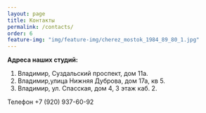 ```yaml
---
layout: page
title: Контакты
permalink: /contacts/
order: 6
feature-img: "img/feature-img/cherez_mostok_1984_89_80_1.jpg"
---
```

<strong>Адреса наших студий:</strong>

1.   Владимир, Суздальский проспект, дом 11а.
2.   Владимир,улица Нижняя Дуброва, дом 17а, кв 5.
3.   Владимир, ул. Спасская, дом 4, 3 этаж каб. 2.
<p>Телефон +7 (920) 937-60-92</p>

<script type="text/javascript" charset="utf-8" src="https://api-maps.yandex.ru/services/constructor/1.0/js/?sid=VpsWRI1okkddDE7pzwpYwy9XI-ZdKCoT&width=653&height=463&lang=ru_RU&sourceType=constructor"></script>